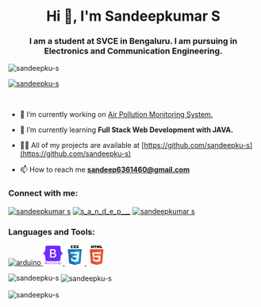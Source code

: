 <h1 align="center">Hi 👋, I'm Sandeepkumar S</h1>
<h3 align="center">I am a student at SVCE in Bengaluru. I am pursuing in Electronics and Communication Engineering.</h3>

<p align="left"> <img src="https://komarev.com/ghpvc/?username=sandeepku-s&label=Profile%20views&color=0e75b6&style=flat" alt="sandeepku-s" /> </p>

<p align="left"> <a href="https://github.com/ryo-ma/github-profile-trophy"><img src="https://github-profile-trophy.vercel.app/?username=sandeepku-s" alt="sandeepku-s" /></a> </p>

<p align="left"> <a href="https://twitter.com/" target="blank"><img src="https://img.shields.io/twitter/follow/?logo=twitter&style=for-the-badge" alt="" /></a> </p>

- 🔭 I’m currently working on [Air Pollution Monitoring System.](https://github.com/sandeepku-s/Air-pollution-monitoring-system)

- 🌱 I’m currently learning **Full Stack Web Development with JAVA.**

- 👨‍💻 All of my projects are available at [https://github.com/sandeepku-s](https://github.com/sandeepku-s)

- 📫 How to reach me **sandeep6361460@gmail.com**

<h3 align="left">Connect with me:</h3>
<p align="left">
<a href="https://www.linkedin.com/in/sandeepkumar-s-233721241/" target="blank"><img align="center" src="https://raw.githubusercontent.com/rahuldkjain/github-profile-readme-generator/master/src/images/icons/Social/linked-in-alt.svg" alt="sandeepkumar s" height="30" width="40" /></a>
<a href="https://instagram.com/s_a_n_d_e_p___" target="blank"><img align="center" src="https://raw.githubusercontent.com/rahuldkjain/github-profile-readme-generator/master/src/images/icons/Social/instagram.svg" alt="s_a_n_d_e_p___" height="30" width="40" /></a>
<a href="https://www.youtube.com/c/sandeepkumar s" target="blank"><img align="center" src="https://raw.githubusercontent.com/rahuldkjain/github-profile-readme-generator/master/src/images/icons/Social/youtube.svg" alt="sandeepkumar s" height="30" width="40" /></a>
</p>

<h3 align="left">Languages and Tools:</h3>
<p align="left"> <a href="https://www.arduino.cc/" target="_blank" rel="noreferrer"> <img src="https://cdn.worldvectorlogo.com/logos/arduino-1.svg" alt="arduino" width="40" height="40"/> </a> <a href="https://getbootstrap.com" target="_blank" rel="noreferrer"> <img src="https://raw.githubusercontent.com/devicons/devicon/master/icons/bootstrap/bootstrap-plain-wordmark.svg" alt="bootstrap" width="40" height="40"/> </a> <a href="https://www.w3schools.com/css/" target="_blank" rel="noreferrer"> <img src="https://raw.githubusercontent.com/devicons/devicon/master/icons/css3/css3-original-wordmark.svg" alt="css3" width="40" height="40"/> </a> <a href="https://www.w3.org/html/" target="_blank" rel="noreferrer"> <img src="https://raw.githubusercontent.com/devicons/devicon/master/icons/html5/html5-original-wordmark.svg" alt="html5" width="40" height="40"/> </a> </p>

<p><img align="left" src="https://github-readme-stats.vercel.app/api/top-langs?username=sandeepku-s&show_icons=true&locale=en&layout=compact" alt="sandeepku-s" /></p>

<p>&nbsp;<img align="center" src="https://github-readme-stats.vercel.app/api?username=sandeepku-s&show_icons=true&locale=en" alt="sandeepku-s" /></p>

<p><img align="center" src="https://github-readme-streak-stats.herokuapp.com/?user=sandeepku-s&" alt="sandeepku-s" /></p>
